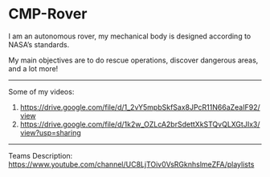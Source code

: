 # CMP-Rover

I am an autonomous rover, my mechanical body is designed according to NASA’s standards.

My main objectives are to do rescue operations, discover dangerous areas, and a lot more!

---
Some of my videos:
1. https://drive.google.com/file/d/1_2vY5mpbSkfSax8JPcR11N66aZeaIF92/view
2. https://drive.google.com/file/d/1k2w_OZLcA2brSdettXkSTQvQLXGtJIx3/view?usp=sharing

---
Teams Description:
https://www.youtube.com/channel/UC8LjTOiv0VsRGknhslmeZFA/playlists

